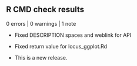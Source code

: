 ## R CMD check results

0 errors | 0 warnings | 1 note

* Fixed DESCRIPTION spaces and weblink for API
* Fixed return value for locus_ggplot.Rd

* This is a new release.
